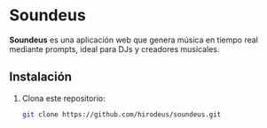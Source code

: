 # Soundeus

**Soundeus** es una aplicación web que genera música en tiempo real mediante prompts, ideal para DJs y creadores musicales.

## Instalación

1. Clona este repositorio:
   ```bash
   git clone https://github.com/hirodeus/soundeus.git
